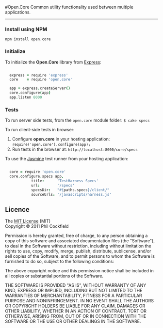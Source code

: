 #Open.Core
Common utility functionality used between multiple applications.

--------

### Install using NPM

    npm install open.core


### Initialize
To initialize the **Open.Core** library from [Express](http://expressjs.com/):

```coffeescript

  express = require 'express'
  core    = require 'open.core'

  app = express.createServer()
  core.configure(app)
  app.listen 8000

```


### Tests

To run server side tests, from the `open.core` module folder: `$ cake specs`

To run client-side tests in browser:

1. Configure **open.core** in your hosting application: `require('open.core').configure(app);`
2. Run tests in the browser at: `http://localhost:8000/core/specs`

To use the [Jasmine](http://pivotal.github.com/jasmine/) test runner from your hosting application:

```coffeescript

  core = require 'open.core'
  core.configure.specs app,
            title:      'TestHarness Specs'
            url:        '/specs'
            specsDir:   "#{paths.specs}/client/"
            sourceUrls: '/javascripts/harness.js'


```


## Licence

The [MIT License](http://www.opensource.org/licenses/mit-license.php) (MIT)  
Copyright © 2011 Phil Cockfield

Permission is hereby granted, free of charge, to any person obtaining a copy of
this software and associated documentation files (the "Software"), to deal in
the Software without restriction, including without limitation the rights to
use, copy, modify, merge, publish, distribute, sublicense, and/or sell copies of
the Software, and to permit persons to whom the Software is furnished to do so,
subject to the following conditions:

The above copyright notice and this permission notice shall be included in all
copies or substantial portions of the Software.

THE SOFTWARE IS PROVIDED "AS IS", WITHOUT WARRANTY OF ANY KIND, EXPRESS OR IMPLIED,
INCLUDING BUT NOT LIMITED TO THE WARRANTIES OF MERCHANTABILITY, FITNESS FOR A
PARTICULAR PURPOSE AND NONINFRINGEMENT. IN NO EVENT SHALL THE AUTHORS OR COPYRIGHT
HOLDERS BE LIABLE FOR ANY CLAIM, DAMAGES OR OTHER LIABILITY, WHETHER IN AN ACTION
OF CONTRACT, TORT OR OTHERWISE, ARISING FROM, OUT OF OR IN CONNECTION WITH THE
SOFTWARE OR THE USE OR OTHER DEALINGS IN THE SOFTWARE.